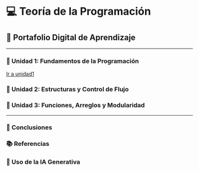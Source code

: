 # 💻 Teoría de la Programación

## 📘 Portafolio Digital de Aprendizaje

---

### 🧩 Unidad 1: Fundamentos de la Programación
[Ir a unidad1](unidad1.md)

### 🧮 Unidad 2: Estructuras y Control de Flujo
### 🧠 Unidad 3: Funciones, Arreglos y Modularidad

---

### 🧾 Conclusiones
### 📚 Referencias
### 🤖 Uso de la IA Generativa
